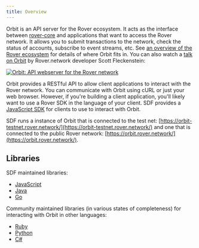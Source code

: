 ```yaml
---
title: Overview
---
```


Orbit is an API server for the Rover ecosystem.  It acts as the interface between [rover-core](https://github.com/laxmicoinofficial/rover-core) and applications that want to access the Rover network. It allows you to submit transactions to the network, check the status of accounts, subscribe to event streams, etc. See [an overview of the Rover ecosystem](https://www.rover.network/developers/guides/) for details of where Orbit fits in. You can also watch a [talk on Orbit](https://www.youtube.com/watch?v=AtJ-f6Ih4A4) by Rover.network developer Scott Fleckenstein:

[![Orbit: API webserver for the Rover network](https://img.youtube.com/vi/AtJ-f6Ih4A4/sddefault.jpg "Orbit: API webserver for the Rover network")](https://www.youtube.com/watch?v=AtJ-f6Ih4A4)

Orbit provides a RESTful API to allow client applications to interact with the Rover network. You can communicate with Orbit using cURL or just your web browser. However, if you're building a client application, you'll likely want to use a Rover SDK in the language of your client.
SDF provides a [JavaScript SDK](https://www.rover.network/developers/js-rover-sdk/learn/index.html) for clients to use to interact with Orbit.

SDF runs a instance of Orbit that is connected to the test net: [https://orbit-testnet.rover.network/](https://orbit-testnet.rover.network/) and one that is connected to the public Rover network:
[https://orbit.rover.network/](https://orbit.rover.network/).

## Libraries

SDF maintained libraries:<br />
- [JavaScript](https://github.com/laxmicoinofficial/js-rover-sdk)
- [Java](https://github.com/laxmicoinofficial/java-rover-sdk)
- [Go](https://github.com/laxmicoinofficial/go)

Community maintained libraries (in various states of completeness) for interacting with Orbit in other languages:<br>
- [Ruby](https://github.com/laxmicoinofficial/ruby-rover-sdk)
- [Python](https://github.com/StellarCN/py-rover-base)
- [C#](https://github.com/QuantozTechnology/csharp-rover-base)
